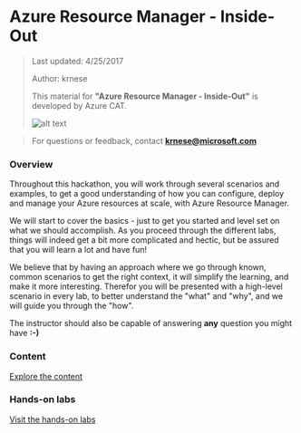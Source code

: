 # Azure Resource Manager - Inside-Out
>Last updated: 4/25/2017
>
>Author: krnese
>
>This material for **"Azure Resource Manager - Inside-Out"** is developed by Azure CAT.
>
>![alt text](media/azurecat.png "Azure CAT")

>For questions or feedback, contact **krnese@microsoft.com**

### Overview

Throughout this hackathon, you will work through several scenarios and examples, to get a good understanding of how you can configure, deploy and manage your Azure resources at scale, with Azure Resource Manager.

We will start to cover the basics - just to get you started and level set on what we should accomplish. As you proceed through the different labs, things will indeed get a bit more complicated and hectic, but be assured that you will learn a lot and have fun!

We believe that by having an approach where we go through known, common scenarios to get the right context, it will simplify the learning, and make it more interesting. Therefor you will be presented with a high-level scenario in every lab, to better understand the "what" and "why", and we will guide you through the "how".

The instructor should also be capable of answering **any** question you might have **:-)**

### Content

[Explore the content](./arm-training.md)

### Hands-on labs

[Visit the hands-on labs](./lab-overview.md)